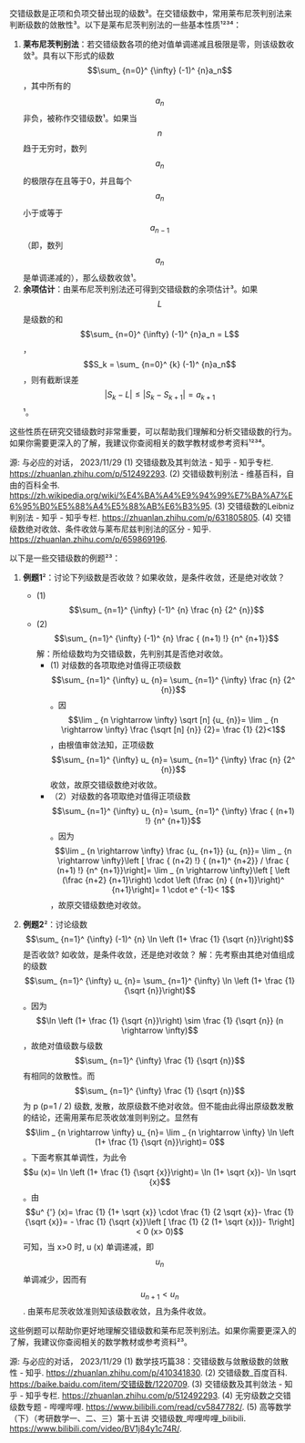 交错级数是正项和负项交替出现的级数³。在交错级数中，常用莱布尼茨判别法来判断级数的敛散性³。以下是莱布尼茨判别法的一些基本性质¹²³⁴：

1. **莱布尼茨判别法**：若交错级数各项的绝对值单调递减且极限是零，则该级数收敛³。具有以下形式的级数 $$\sum_ {n=0}^ {\infty} (-1)^ {n}a_n$$，其中所有的 $$a_n$$ 非负，被称作交错级数¹。如果当 $$n$$ 趋于无穷时，数列 $$a_n$$ 的极限存在且等于0，并且每个 $$a_n$$ 小于或等于 $$a_{n-1}$$ （即，数列 $$a_n$$ 是单调递减的），那么级数收敛¹。
2. **余项估计**：由莱布尼茨判别法还可得到交错级数的余项估计³。如果 $$L$$ 是级数的和 $$\sum_ {n=0}^ {\infty} (-1)^ {n}a_n = L$$，$$S_k = \sum_ {n=0}^ {k} (-1)^ {n}a_n$$，则有截断误差 $$|S_k - L| \leq |S_k - S_{k+1}| = a_{k+1}$$¹。

这些性质在研究交错级数时非常重要，可以帮助我们理解和分析交错级数的行为。如果你需要更深入的了解，我建议你查阅相关的数学教材或参考资料¹²³⁴。

源: 与必应的对话， 2023/11/29
(1) 交错级数及其判敛法 - 知乎 - 知乎专栏. https://zhuanlan.zhihu.com/p/512492293.
(2) 交错级数判别法 - 维基百科，自由的百科全书. https://zh.wikipedia.org/wiki/%E4%BA%A4%E9%94%99%E7%BA%A7%E6%95%B0%E5%88%A4%E5%88%AB%E6%B3%95.
(3) 交错级数的Leibniz判别法 - 知乎 - 知乎专栏. https://zhuanlan.zhihu.com/p/631805805.
(4) 交错级数绝对收敛、条件收敛与莱布尼兹判别法的区分 - 知乎. https://zhuanlan.zhihu.com/p/659869196.

以下是一些交错级数的例题²³：

1. **例题1**²：讨论下列级数是否收敛？如果收敛，是条件收敛，还是绝对收敛？
    - (1) $$\sum_ {n=1}^ {\infty} (-1)^ {n} \frac {n} {2^ {n}}$$
    - (2) $$\sum_ {n=1}^ {\infty} (-1)^ {n} \frac { (n+1) !} {n^ {n+1}}$$
    解：所给级数均为交错级数，先判别其是否绝对收敛。
        - (1) 对级数的各项取绝对值得正项级数 $$\sum_ {n=1}^ {\infty} u_ {n}= \sum_ {n=1}^ {\infty} \frac {n} {2^ {n}}$$。因 $$\lim _ {n \rightarrow \infty} \sqrt [n] {u_ {n}}= \lim _ {n \rightarrow \infty} \frac {\sqrt [n] {n}} {2}= \frac {1} {2}<1$$，由根值审敛法知，正项级数 $$\sum_ {n=1}^ {\infty} u_ {n}= \sum_ {n=1}^ {\infty} \frac {n} {2^ {n}}$$ 收敛，故原交错级数绝对收敛。
        - （2）对级数的各项取绝对值得正项级数 $$\sum_ {n=1}^ {\infty} u_ {n}= \sum_ {n=1}^ {\infty} \frac { (n+1) !} {n^ {n+1}}$$。因为 $$\lim _ {n \rightarrow \infty} \frac {u_ {n+1}} {u_ {n}}= \lim _ {n \rightarrow \infty}\left [ \frac { (n+2) !} { (n+1)^ {n+2}} / \frac { (n+1) !} {n^ {n+1}}\right]= \lim _ {n \rightarrow \infty}\left [ \left (\frac {n+2} {n+1}\right) \cdot \left (\frac {n} { (n+1)}\right)^ {n+1}\right]= 1 \cdot e^ {-1}< 1$$，故原交错级数绝对收敛。

2. **例题2**²：讨论级数 $$\sum_ {n=1}^ {\infty} (-1)^ {n} \ln \left (1+ \frac {1} {\sqrt {n}}\right)$$ 是否收敛? 如收敛，是条件收敛，还是绝对收敛？
    解：先考察由其绝对值组成的级数 $$\sum_ {n=1}^ {\infty} u_ {n}= \sum_ {n=1}^ {\infty} \ln \left (1+ \frac {1} {\sqrt {n}}\right)$$。因为 $$\ln \left (1+ \frac {1} {\sqrt {n}}\right) \sim \frac {1} {\sqrt {n}} (n \rightarrow \infty)$$，故绝对值级数与级数 $$\sum_ {n=1}^ {\infty} \frac {1} {\sqrt {n}}$$ 有相同的敛散性。而 $$\sum_ {n=1}^ {\infty} \frac {1} {\sqrt {n}}$$ 为 p (p=1 / 2) 级数, 发散，故原级数不绝对收敛。但不能由此得出原级数发散的结论，还需用莱布尼茨收敛准则判别之。显然有 $$\lim _ {n \rightarrow \infty} u_ {n}= \lim _ {n \rightarrow \infty} \ln \left (1+ \frac {1} {\sqrt {n}}\right)= 0$$。下面考察其单调性，为此令 $$u (x)= \ln \left (1+ \frac {1} {\sqrt {x}}\right)= \ln (1+ \sqrt {x})- \ln \sqrt {x}$$。由 $$u^ {'} (x)= \frac {1} {1+ \sqrt {x}} \cdot \frac {1} {2 \sqrt {x}}- \frac {1} {\sqrt {x}}= - \frac {1} {\sqrt {x}}\left [ \frac {1} {2 (1+ \sqrt {x})}- 1\right]< 0 (x> 0)$$ 可知，当 x>0 时, u (x) 单调递减，即 $$u_ {n}$$ 单调减少，因而有 $$u_ {n+1}< u_ {n}$$. 由莱布尼茨收敛准则知该级数收敛，且为条件收敛。

这些例题可以帮助你更好地理解交错级数和莱布尼茨判别法。如果你需要更深入的了解，我建议你查阅相关的数学教材或参考资料²³。

源: 与必应的对话， 2023/11/29
(1) 数学技巧篇38：交错级数与敛散级数的敛散性 - 知乎. https://zhuanlan.zhihu.com/p/410341830.
(2) 交错级数_百度百科. https://baike.baidu.com/item/交错级数/1220709.
(3) 交错级数及其判敛法 - 知乎 - 知乎专栏. https://zhuanlan.zhihu.com/p/512492293.
(4) 无穷级数之交错级数专题 - 哔哩哔哩. https://www.bilibili.com/read/cv5847782/.
(5) 高等数学（下）（考研数学一、二、三）第十五讲 交错级数_哔哩哔哩_bilibili. https://www.bilibili.com/video/BV1j84y1c74R/.